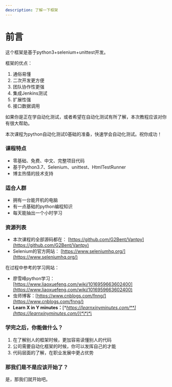 ```yaml
---
description: 了解一下框架
---
```


# 前言

这个框架是基于python3+selenium+unittest开发。

框架的优点：

1. 通俗易懂
2. 二次开发更方便
3. 团队协作性更强
4. 集成Jenkins测试
5. 扩展性强
6. 接口数据调用

如果你是正在学自动化测试，或者希望在自动化测试有所了解，本次教程应该对你有很大帮助。

本次课程为python自动化测试0基础的准备，快速学会自动化测试。祝你成功！

### 课程特点

* 零基础、免费、中文、完整项目代码
* 基于Python3.7、Selenium、unittest、HtmlTestRunner
* 博主热情的技术支持

### 适合人群

* 拥有一台能开机的电脑
* 有一点基础的python编程知识
* 每天能抽出一个小时学习

### 资源列表

* 本次课程的全部源码都在： [https://github.com/G2Bent/Vantpy](https://github.com/G2Bent/Vantpy)
* Selenium的官方网站： [https://www.seleniumhq.org/](https://www.seleniumhq.org/)

在过程中参考的学习网站：

* 廖雪峰python学习：[https://www.liaoxuefeng.com/wiki/1016959663602400](https://www.liaoxuefeng.com/wiki/1016959663602400)
* 虫师博客：[https://www.cnblogs.com/fnng/](https://www.cnblogs.com/fnng/)
* **Learn X in Y minutes：**[**https://learnxinyminutes.com/**](https://learnxinyminutes.com/)\*\*\*\*

### 学完之后，你能做什么？

1. 在了解别人的框架时候，更加容易读懂别人的代码
2. 公司需要自动化框架的时候，你可以发挥自己的才能
3. 代码层面的了解，在职业发展中更占优势

### 那我们是不是应该开始了？

是，那我们就开始吧。

